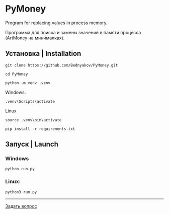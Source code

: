 # PyMoney
Program for replacing values ​​in process memory.

Программа для поиска и замены значений в памяти процесса (ArtMoney на минималках).

## Установка | Installation
```
git clone https://github.com/Bednyakov/PyMoney.git
```

```
cd PyMoney
```

```
python -m venv .venv
```

Windows:
```
.venv\Scripts\activate
```

Linux
```
source .venv\bin\activate
```

```
pip install -r requirements.txt
```

## Запуск | Launch
### Windows
```
python run.py
```
### Linux:
```
python3 run.py
```
_________
[Задать вопрос](https://t.me/itpolice)

